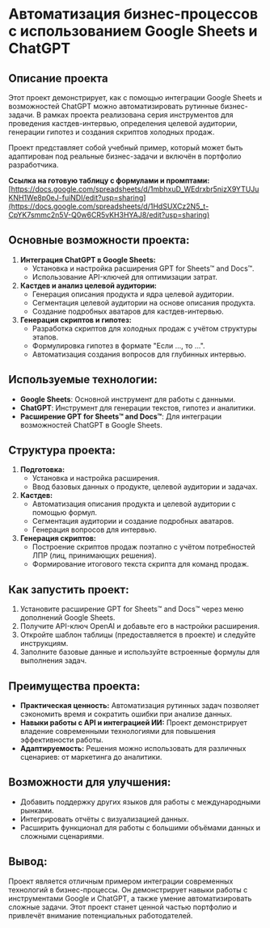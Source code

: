 # Автоматизация бизнес-процессов с использованием Google Sheets и ChatGPT

## Описание проекта
Этот проект демонстрирует, как с помощью интеграции Google Sheets и возможностей ChatGPT можно автоматизировать рутинные бизнес-задачи. В рамках проекта реализована серия инструментов для проведения кастдев-интервью, определения целевой аудитории, генерации гипотез и создания скриптов холодных продаж. 

Проект представляет собой учебный пример, который может быть адаптирован под реальные бизнес-задачи и включён в портфолио разработчика.

**Ссылка на готовую таблицу с формулами и промптами:** [https://docs.google.com/spreadsheets/d/1mbhxuD_WEdrxbr5nizX9YTUJuKNH1We8p0eJ-fuiNDI/edit?usp=sharing](https://docs.google.com/spreadsheets/d/1HdSUXCz2N5_t-CpYK7smmc2n5V-Q0w6CR5vKH3HYAJ8/edit?usp=sharing)

## Основные возможности проекта:
1. **Интеграция ChatGPT в Google Sheets:**
   - Установка и настройка расширения GPT for Sheets™ and Docs™.
   - Использование API-ключей для оптимизации затрат.
2. **Кастдев и анализ целевой аудитории:**
   - Генерация описания продукта и ядра целевой аудитории.
   - Сегментация целевой аудитории на основе описания продукта.
   - Создание подробных аватаров для кастдев-интервью.
3. **Генерация скриптов и гипотез:**
   - Разработка скриптов для холодных продаж с учётом структуры этапов.
   - Формулировка гипотез в формате "Если ..., то ...".
   - Автоматизация создания вопросов для глубинных интервью.

## Используемые технологии:
- **Google Sheets**: Основной инструмент для работы с данными.
- **ChatGPT**: Инструмент для генерации текстов, гипотез и аналитики.
- **Расширение GPT for Sheets™ and Docs™**: Для интеграции возможностей ChatGPT в Google Sheets.

## Структура проекта:
1. **Подготовка:**
   - Установка и настройка расширения.
   - Ввод базовых данных о продукте, целевой аудитории и задачах.
2. **Кастдев:**
   - Автоматизация описания продукта и целевой аудитории с помощью формул.
   - Сегментация аудитории и создание подробных аватаров.
   - Генерация вопросов для интервью.
3. **Генерация скриптов:**
   - Построение скриптов продаж поэтапно с учётом потребностей ЛПР (лиц, принимающих решения).
   - Формирование итогового текста скрипта для команд продаж.

## Как запустить проект:
1. Установите расширение GPT for Sheets™ and Docs™ через меню дополнений Google Sheets.
2. Получите API-ключ OpenAI и добавьте его в настройки расширения.
3. Откройте шаблон таблицы (предоставляется в проекте) и следуйте инструкциям.
4. Заполните базовые данные и используйте встроенные формулы для выполнения задач.

## Преимущества проекта:
- **Практическая ценность:** Автоматизация рутинных задач позволяет сэкономить время и сократить ошибки при анализе данных.
- **Навыки работы с API и интеграцией ИИ:** Проект демонстрирует владение современными технологиями для повышения эффективности работы.
- **Адаптируемость:** Решения можно использовать для различных сценариев: от маркетинга до аналитики.

## Возможности для улучшения:
- Добавить поддержку других языков для работы с международными рынками.
- Интегрировать отчёты с визуализацией данных.
- Расширить функционал для работы с большими объёмами данных и сложными сценариями.

## Вывод:
Проект является отличным примером интеграции современных технологий в бизнес-процессы. Он демонстрирует навыки работы с инструментами Google и ChatGPT, а также умение автоматизировать сложные задачи. Этот проект станет ценной частью портфолио и привлечёт внимание потенциальных работодателей.
